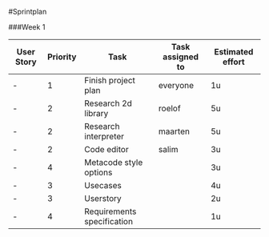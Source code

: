#Sprintplan

###Week 1

| User Story    | Priority      | Task                           | Task assigned to | Estimated effort |
| ------------- | ------------- | ------------------------------ | ---------------- | ---------------- |
|       -        |1               |Finish project plan  | everyone                  |   1u               |
|-|2| Research 2d library| roelof | 5u|
|-|2| Research interpreter| maarten | 5u| 
|-|2| Code editor| salim |3u| 
|-|4| Metacode style options | | 3u|
|-|3| Usecases | | 4u|
|-|3| Userstory | | 2u |
|-|4| Requirements specification | | 1u |
